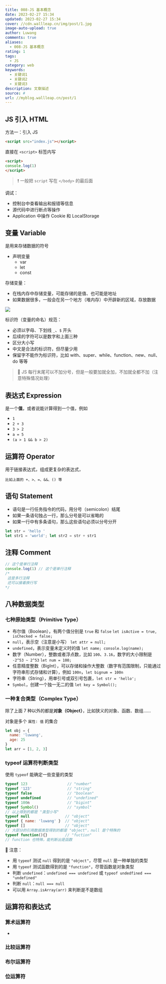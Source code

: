 ```yaml
---
title: 008-JS 基本概念
date: 2023-02-27 15:34
updated: 2023-02-27 15:34
cover: //cdn.wallleap.cn/img/post/1.jpg
image-auto-upload: true
author: Luwang
comments: true
aliases:
  - 008-JS 基本概念
rating: 1
tags:
  - JS
category: web
keywords:
  - 关键词1
  - 关键词2
  - 关键词3
description: 文章描述
source: #
url: //myblog.wallleap.cn/post/1
---
```


## JS 引入 HTML

方法一：引入 JS

```html
<script src="index.js"></script>
```

直接在 `<script>` 标签内写

```html
<script>
console.log(1)
</script>
```

> ❗ 一般把 `script` 写在 `</body>` 的最后面

调试：
- 控制台中查看输出和报错等信息
- 源代码中进行断点等操作
- Application 中操作 Cookie 和 LocalStorage

## 变量 Variable

是用来存储数据的符号

- 声明变量
	- var
	- let
	- const

存储变量：
- 在栈内存中存储变量，可能存储的是值、也可能是地址
- 如果数据很多，一般会在另一个地方（堆内存）中开辟新的区域，存放数据

![](https://cdn.wallleap.cn/img/pic/illustration/202302271640699.png)

标识符（变量的命名）规范：
- 必须以字母、下划线 `_`、`$` 开头
- 后续的字符可以是数字和上面三种
- 区分大小写
- 中文是合法的标识符，但尽量少用
- 保留字不能作为标识符，比如 with、super、while、function、new、null、do 等等

> 📌 JS 每行末尾可以不加分号，但是一般要加就全加，不加就全都不加（注意特殊情况处理）

## 表达式 Expression

是一个**值**，或者说能计算得到一个值，例如
- `1`
- `2 + 3`
- `3 > 2`
- `a = 5`
- `(a > 1 && b > 2)`

## 运算符 Operator

用于链接表达式，组成更复杂的表达式，

```
比如上面的 +、>、=、&&、() 等
```

## 语句 Statement

- 语句是一行任务指令的代码，用分号（semicolon）结尾
- 如果一条语句独占一行，那么分号是可以省略的
- 如果一行中有多条语句，那么这些语句必须以分号分开

```js
let str = 'hello '
let str1 = 'world'; let str2 = str + str1
```

## 注释 Comment

```js
// 这个是单行注释
console.log(1) // 这个是单行注释
/* 
 这是多行注释
 还可以接着换行写
*/
```

## 八种数据类型

### 七种原始类型（Primitive Type）

- 布尔值（Boolean），有两个值分别是 `true` 和 `false` `let isActive = true, isChecked = false;`
- `null`，表示空（注意是小写） `let attr = null;`
- `undefined`，表示变量未定义时的值 `let name; console.log(name);`
- 数字（Number），整数或者浮点数，比如 `100`、`3.16`，数字的大小限制是 `-2^53 ~ 2^53` `let num = 100;`
- 任意精度整数（BigInt），可以存储和操作大整数（数字有范围限制，只能通过字符串形式存储和计算），例如 `100n`，`let bignum = 100n`
- 字符串（String），用单引号或双引号包裹，`let str = 'hello';`
- `Symbol`，创建一个独一无二的值 `let key = Symbol();`

### 一种复合类型（Complex Type）

除了上面 7 种以外的都是**对象（Object）**，比如狭义的对象、函数、数组……

对象是多个 `属性: 值` 的集合

```js
let obj = {
  name: 'luwang',
  age: 25
}
let arr = [1, 2, 3]
```

### typeof 运算符判断类型

使用 `typeof` 能确定一些变量的类型

```js
typeof 123                  // "number"
typeof '123'                // "string"
typeof false                // "boolean"
typeof undefined            // "undefined"
typeof 100n                 // "bigint"
typeof Symbol()             // "symbol"
// 以上得到的都是 "类型小写"
typeof null                // "object"
typeof { name: 'luwang' }  // "object"
typeof []                  // "object"
// 大部分的引用数据类型得到的都是 "object"，null 是个特殊的
typeof function(){}        // "fuction"
// function 也特殊，能判断出是函数
```

🚨 注意：
- 用 `typeof` 测试 `null` 得到的是 `"object"`，尽管 `null` 是一种单独的类型
- 用 `typeof` 测试函数得到的是 `"function"`，尽管函数是对象类型
- 判断 `undefined`：`undefined === undefined` 或 `typeof undedfined === "undefined"`
- 判断 `null`：`null === null`
- 可以用 `Array.isArray(arr)` 来判断是不是数组

## 运算符和表达式

### 算术运算符

- 

### 比较运算符

### 布尔运算符

### 位运算符





